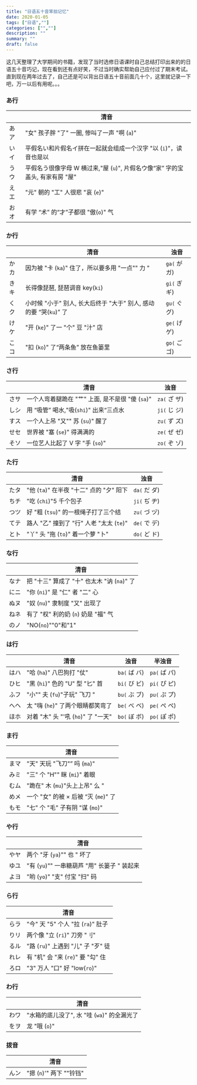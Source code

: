 ```yaml
---
title: "日语五十音笨拙记忆"
date: 2020-01-05
tags: ["日语",""]
categories: ["",""]
description: ""
summary: ""
draft: false
---
```


这几天整理了大学期间的书籍，发现了当时选修日语课时自己总结打印出来的的日语五十音巧记，现在看到还有点好笑，不过当时确实帮助自己应付过了期末考试。直到现在两年过去了，自己还是可以背出日语五十音前面几十个，这里就记录一下吧，万一以后有用呢。。。

### あ行

|      | 清音                                                         |
| ---- | ------------------------------------------------------------ |
| あア | "女" 孩子胖 "了" 一圈, 惨叫了一声 "啊 (`a`)"                       |
| いイ | 平假名い和片假名イ拼在一起就会组成一个汉字 "以 (`i`)"，读音也是以 |
| うウ | 平假名う很像字母 W 横过来,"屋 (`u`)", 片假名ウ像“家” 字的宝盖头, 有家有房 "屋" |
| えエ | "元" 朝的 "工" 人很悲 "哀 (`e`)"                                  |
| おオ | 有学 “术” 的“才”子都很 "傲(`o`)" 气                              |

### か行

|      | 清音                                                       | 浊音        |
| ---- | ---------------------------------------------------------- | ----------- |
| かカ | 因为被 "卡 (`ka`)" 住了，所以要多用 "一点"" 力 "                 | `ga(` が ガ) |
| きキ | 长得像琵琶, 琵琶调音 key(`ki`)                               | `gi(` ぎ ギ) |
| くク | 小时候 "小于" 别人, 长大后终于 "大于" 别人, 感动的要 “哭(`ku`)” 了 | `gu(` ぐ グ) |
| けケ | "开 (`ke`)" 了一 "个" 豆 "汁" 店                                 | `ge(` げ ゲ) |
| こコ | "扣 (`ko`)" 了“两条鱼” 放在鱼篓里                             | `go(` ご ゴ) |

### さ行

|      | 清音                                        | 浊音        |
| ---- | ------------------------------------------- | ----------- |
| さサ | 一个人弯着腿跪在 "艹" 上面, 是不是很 "傻 (`sa`)" | `za(` ざ ザ) |
| しシ | 用 “吸管” 喝水,"吸(`shi`)" 出来“三点水         | `ji(` じ ジ) |
| すス | 一个人上吊 "又"" 苏 (`su`)" 醒了                | `zu(` ず ズ) |
| せセ | 世界被 "塞 (`se`)" 得满满的                    | `ze(` ぜ ゼ) |
| そソ | 一位艺人比起了 V 字 "手 (`so`)"                 | `zo(` ぞ ゾ) |



### た行

|      | 清音                               | 浊音        |
| ---- | ---------------------------------- | ----------- |
| たタ | "他 (`ta`)" 在半夜 "十二" 点的 "夕" 阳下 | `da(` だ ダ) |
| ちチ | "吃 (`chi`)"5 千个包子               | `ji(` ぢ ヂ) |
| つツ | 好 "粗 (`tsu`)" 的一根绳子打了三个结  | `zu(` づ ヅ) |
| てテ | 路人 "乙" 撞到了 "行" 人老 "太太 (`te`)" | `de(` で デ) |
| とト | "丫" 头 "拖 (`to`)" 着一个萝 "卜"       | `do(` ど ド) |



### な行

|      | 清音                                 |
| ---- | ------------------------------------ |
| なナ | 把 "十三" 算成了 "十" 也太木 "讷 (`na`)" 了 |
| にニ | "你 (`ni`)" 是 "仁" 者 "二" 心             |
| ぬヌ | "奴 (`nu`)" 隶制度 "又" 出现了           |
| ねネ | 有了 "权" 利的奶 (`n`) 奶是 "福" 气        |
| のノ | "NO(`no`)""0"和"1"                   |



### は行

|      | 清音                           | 浊音        | 半浊音      |
| ---- | ------------------------------ | ----------- | ----------- |
| はハ | "哈 (`ha`)" 八巴狗打 "仗"         | `ba(` ば バ) | `pa(` ぱ パ) |
| ひヒ | "黑 (`hi`)" 色的 "U" 型 "匕" 首      | `bi(` び ビ) | `pi(` ぴ ピ) |
| ふフ | "小"" 夫 (`fu`)"子玩" 飞刀 "       | `bu(` ぶ ブ) | `pu(` ぷ プ) |
| へヘ | 太 "嗨 (`he`)" 了两个眼睛都笑弯了 | `be(` べ ベ) | `pe(` ぺ ペ) |
| ほホ | 对着 "木" 头 "'吼 (`ho`)" 了 "一天"  | `bo(` ぼ ボ) | `po(` ぽ ポ) |



### ま行

|      | 清音                          |
| ---- | ----------------------------- |
| まマ | "天" 天玩 "飞刀"” 吗 (`ma`)"      |
| みミ | "三" 个 "H"" 眯 (`mi`)" 着眼       |
| むム | "跪在" 木 (`mu`)"头上上吊" 么 "   |
| めメ | 一个 "女" 的被 × 后被 “灭 (`me`)" 了 |
| もモ | "七" 个 "毛" 子有阴 "谋 (`mo`)"    |



### や行

|      | 清音                                   |
| ---- | -------------------------------------- |
| やヤ | 两个 "牙 (`ya`)"" 也 " 坏了                 |
| ゆユ | "有 (`yu`)"" 一串糖葫芦 "用" 长篓子 " 装起来 |
| よヨ | "哟 (`yo`)" "支" 付宝 "扫" 码              |



### ら行

|      | 清音                         |
| ---- | ---------------------------- |
| らラ | "今" 天 "5" 个人 "拉 (`ra`)" 肚子  |
| りリ | 两个像 "立 (`ri`)" 刀旁 "刂"     |
| るル | "路 (`ru`)" 上遇到 "儿" 子 "歹" 徒 |
| れレ | 有 "机" 会 "来 (`re`)" 要 "勾" 住   |
| ろロ | "3" 万人 "口" 好 "low(`ro`)"     |



### わ行

|      | 清音                                    |
| ---- | --------------------------------------- |
| わワ | "水箱的底儿没了", 水 "哇 (`wa`)" 的全漏光了 |
| をヲ | 龙 "哦 (`o`)"                             |

### 拨音


|      | 清音                  |
| ---- | --------------------- |
| んン | "摁 (`n`)'" 两下 ""铃铛" |